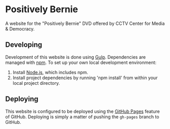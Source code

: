Positively Bernie
=================

A website for the "Positively Bernie" DVD offered by CCTV Center for Media & Democracy.

Developing
----------

Development of this website is done using [Gulp](http://gulpjs.com/). Dependencies are managed with [npm](https://www.npmjs.com/). To set up your own local development environment:

1. Install [Node.js](https://nodejs.org/), which includes npm.
2. Install project dependencies by running 'npm install' from within your local project directory.

Deploying
---------

This website is configured to be deployed using the [GitHub Pages](https://pages.github.com/) 
feature of GitHub. Deploying is simply a matter of pushing the `gh-pages` branch to 
GitHub.

